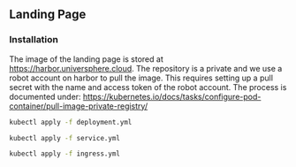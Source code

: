 ## Landing Page

### Installation

The image of the landing page is stored at https://harbor.universphere.cloud. The repository is a private and we use a robot account on harbor to pull the image. This requires setting up a pull secret with the name and access token of the robot account. The process is documented under: https://kubernetes.io/docs/tasks/configure-pod-container/pull-image-private-registry/


```bash
kubectl apply -f deployment.yml
```

```bash
kubectl apply -f service.yml
```

```bash
kubectl apply -f ingress.yml
```